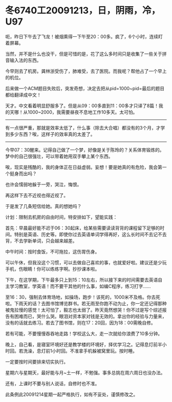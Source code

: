 # 冬6740工20091213，日，阴雨，冷，U97

呃，昨日下午去了飞龙！被烟熏得一下午至20：00多。疯了，6个小时，连续盯着屏幕。

当然，并不是什么也没干，但是可惜的是，花了这么多时间只是收集了一些关于拼音输入法的东西。

今早则去了机房。龚林浙受伤了，肺难受，去了医院。而我呢？帮他占了一个早上的机位。

后来做一个ACM题目失败后，突发奇想，决定去把从pid=1000~pid=最后的题目都给翻译成中文！

天才。中文看着明显舒服多了。但是从09：00多直到11：00多才只译了8篇！我的天哪！从1000~2000，我需要昼夜不息地工作10多天。太可怕。

----

有一点很严重，那就是效率太低了，什么事（除去大合唱）都没有的3个月，才学到多少东西？唉，这样子的效率真的太差了。

----

今早07：30醒来。记得自己做了一个梦，好像是关于陈玲的？关系体育锻炼的。梦中的自己很强壮，可以带着她用双手攀上某个东西。

唉，现实是残酷的，我的身体正在日益虚弱。妄想！要是她真的有危险，我会第一个挺身而出吗？

也许会懦弱地躲于一旁，哭泣，悔恨。

再这样下去不近视也得近视了。

于是发了几条短信给她。真的想她吗？

计划：限制去机房的自由时间，特安排如下，望能实践：

首先：早晨最好能不迟于06：30起床，给某些需要读读背背的课程留下足够的时间。特别是英语、历史等。即使你过去英语单词学得再好，这么长时间不去记不去背，不去学新单词，只会越来越差。

中午时间：按时食饭，不可拖拉，这伤胃伤身。

可以午休，但我没这个习惯，可以去做自己喜欢的事，也就爱好啦。建议还是少玩手机，伤眼睛！你可以练练字啊。抄抄课本啦。

下午，在这学期，下午最多只上到15：10左右，所以接下来的时间需要去英语自主学习教室，学英语！而不要干其他的什么事，如编C程序，练习打字……

至16：30，强制去体育场地，如操场，跑步！该死的，1000米不及格。你去死啦。下雨天的话？去图书馆博览群书。若无雨至你跑不动为止，你一定还记得那种被鬼拉慢的感觉！太可怕了，毅志也太弱了。昨天竟然想哭！你不过是写个综述报告有困难而已，哭什么哭。眼泪对资本家对钱是无效的。拿出你的经验与力量来，没有的话就去练习。若去了图书馆，则在17：20回，因为18：00需晚自修。

若有可能，不要慢慢吞吞地走路！学校这么大，走一次就给你浪费了10多分钟。

晚上，自己看，是寝室环境好还是教学楼的环境好，择优学习之。记得息灯前半小时回。若洗澡，息灯前1小时回。不准拿手机躲被窝里玩。按时睡。

一定要按时间要排来切实执行。

星期六与星期天，最好能与月~土一样，不勉强。事多总挑在周六周日也没办法。

还有，上课时不要与别人说话，自修时也不准。

此条例此20091214星期一起严格执行，如有不妥处，谨慎修改之。
